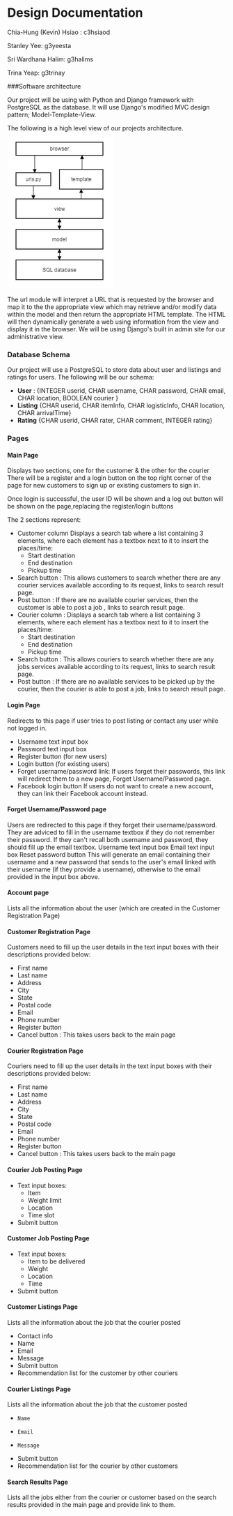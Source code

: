 # Design Documentation

Chia-Hung (Kevin) Hsiao : c3hsiaod


Stanley Yee: g3yeesta


Sri Wardhana Halim: g3halims


Trina Yeap: g3trinay

###Software architecture

Our project will be using with Python and Django framework with PostgreSQL as the database. It will use Django's modified MVC design pattern; Model-Template-View. 

The following is a high level view of our projects architecture.

![Architecture Diagram](https://github.com/FlyinKat/CSC309_A3/blob/master/DESIGN/part_a.png)

The url module will interpret a URL that is requested by the browser and map it to the the appropriate view which may retrieve and/or modify data within the model and then return the appropriate HTML template. The HTML will then dynamically generate a web using information from the view and display it in the browser. We will be using Django's built in admin site for our administrative view.

### Database Schema

Our project will use a PostgreSQL to store data about user and listings and ratings for users. The following will be our schema:

* **User** : {INTEGER userid, CHAR username, CHAR password, CHAR email, CHAR location, BOOLEAN courier }
* **Listing** {CHAR userid, CHAR itemInfo, CHAR logisticInfo, CHAR location, CHAR arrivalTime}
* **Rating** {CHAR userid, CHAR rater, CHAR comment, INTEGER rating}

### Pages

#### Main Page
Displays two sections, one for the customer & the other for the courier
There will be a register and a login button on the top right corner of the page for 
new customers to sign up or existing customers to sign in.

Once login is successful, the user ID will be shown and a log out button will be shown on the page,replacing the register/login buttons
    
The 2 sections represent:
* Customer column    Displays a search tab where a list containing 3 elements, where each element has a textbox next to it 
    to insert the places/time:
    *  Start destination
    *  End destination
    *  Pickup time
* Search button :
      This allows customers to search whether there are any courier services available according to its request, links to  search result page.
* Post button :
      If there are no available courier services, then the customer is able to post a job , links to search result page.
* Courier column :
    Displays a search tab where a list containing 3 elements, where each element has a textbox next to it 
    to insert the places/time:
    * Start destination
    *  End destination
    *  Pickup time
* Search button :
      This allows couriers to search whether there are any jobs services available according to its request, links to search result page.
* Post button :
      If there are no available services to be picked up by the courier, then the courier is able to post a job, links to  search result page.

#### Login Page
Redirects to this page if user tries to post listing or contact any user while not logged in.
  * Username text input box
  * Password text input box
  * Register button (for new users)
  * Login button (for existing users)
  * Forget username/password link: 
    If users forget their passwords, this link will redirect them to a new page, Forget Username/Password page.
  * Facebook login button
    If users do not want to create a new account, they can link their Facebook account instead.

#### Forget Username/Password page
  Users are redirected to this page if they forget their username/password.
  They are adviced to fill in the username textbox if they do not remember their password.
  If they can't recall both username and password, they should fill up the email textbox.
    Username text input box
    Email text input box
    Reset password button
      This will generate an email containing their username and a new password that sends to the 
      user's email linked with their username (if they provide a username), otherwise to the email 
      provided in the input box above.

#### Account page
  Lists all the information about the user (which are created in the Customer Registration Page)

#### Customer Registration Page
  Customers need to fill up the user details in the text input boxes with their descriptions provided below:  
 *   First name
 *   Last name
 *   Address
 *   City
 *   State
 *   Postal code
 *   Email
 *   Phone number
 *   Register button
 *  Cancel button :
    This takes users back to the main page

#### Courier Registration Page
  Couriers need to fill up the user details in the text input boxes with their descriptions provided below: 
*   First name
*   Last name
*   Address
*   City
*   State
*   Postal code
*   Email
*   Phone number
*   Register button
*   Cancel button :
    This takes users back to the main page

#### Courier Job Posting Page
* Text input boxes:
    * Item
    * Weight limit
    * Location
    * Time slot
*  Submit button

#### Customer Job Posting Page
*   Text input boxes:
    * Item to be delivered
    * Weight
    * Location
    * Time
*   Submit button

#### Customer Listings Page
  Lists all the information about the job that the courier posted
*   Contact info
*   Name
*   Email
*   Message
*   Submit button
*   Recommendation list for the customer by other couriers

#### Courier Listings Page
  Lists all the information about the job that the customer posted
*     Name
*     Email
*     Message
*   Submit button
*   Recommendation list for the courier by other customers

#### Search Results Page
  Lists all the jobs either from the courier or customer based on the search results provided in the main page and provide link to them.
